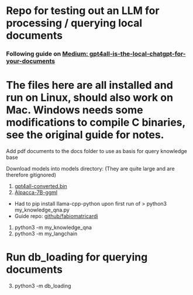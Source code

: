 # Repo for testing out an LLM for processing / querying local documents
### Following guide on [Medium: gpt4all-is-the-local-chatgpt-for-your-documents](https://artificialcorner.com/gpt4all-is-the-local-chatgpt-for-your-documents-and-it-is-free-df1016bc335)

# The files here are all installed and run on Linux, should also work on Mac. Windows needs some modifications to compile C binaries, see the original guide for notes.
Add pdf documents to the docs folder to use as basis for query knowledge base

Download models into models directory:
(They are quite large and are therefore gitignored)
1. [gpt4all-converted.bin](https://huggingface.co/mrgaang/aira/blob/main/gpt4all-converted.bin)
2. [Alpacca-7B-ggml](https://huggingface.co/Pi3141/alpaca-native-7B-ggml/tree/397e872bf4c83f4c642317a5bf65ce84a105786e)

- Had to pip install llama-cpp-python upon first run of > python3 my_knowledge_qna.py
- Guide repo: [github/fabiomatricardi](https://github.com/fabiomatricardi/GPT4All_Medium)


1. python3 -m my_knowledge_qna
2. python3 -m my_langchain
# Run db_loading for querying documents
3. python3 -m db_loading